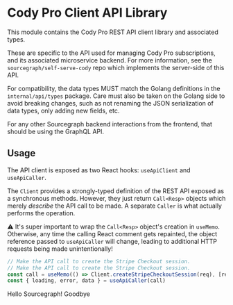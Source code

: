 # Cody Pro Client API Library

This module contains the Cody Pro REST API client library and associated types.

These are specific to the API used for managing Cody Pro subscriptions, and its associated
microservice backend. For more information, see the `sourcegraph/self-serve-cody` repo which
implements the server-side of this API.

For compatibility, the data types MUST match the Golang definitions in the `internal/api/types`
package. Care must also be taken on the Golang side to avoid breaking changes, such as not
renaming the JSON serialization of data types, only adding new fields, etc.

For any other Sourcegraph backend interactions from the frontend, that should be using the
GraphQL API.

## Usage

The API client is exposed as two React hooks: `useApiClient` and `useApiCaller`.

The `Client` provides a strongly-typed definition of the REST API exposed as a synchronous methods.
However, they just return `Call<Resp>` objects which merely _describe_ the API call to be made.
A separate `Caller` is what actually performs the operation.

⚠️ It's super important to wrap the `Call<Resp>` object's creation in `useMemo`. Otherwise, any time
the calling React comment gets repainted, the object reference passed to `useApiCaller` will change,
leading to additional HTTP requests being made unintentionally!

```ts
// Make the API call to create the Stripe Checkout session.
// Make the API call to create the Stripe Checkout session.
const call = useMemo(() => Client.createStripeCheckoutSession(req), [req.customerEmail, req.showPromoCodeField])
const { loading, error, data } = useApiCaller(call)
```
Hello Sourcegraph!
Goodbye
